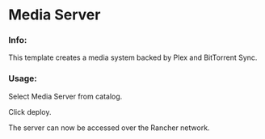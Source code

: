 # Media Server


### Info:

 This template creates a media system backed by Plex and BitTorrent Sync. 
 
### Usage:

 Select Media Server from catalog. 
 
 Click deploy.
 
 The server can now be accessed over the Rancher network. 
